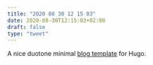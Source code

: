 ```yaml
---
title: "2020 08 30 12 15 03"
date: 2020-08-30T12:15:03+02:00
draft: false
type: "tweet"
---
```

A nice duotone minimal [blog template](https://hugo-terminal.now.sh/about/) for Hugo.
